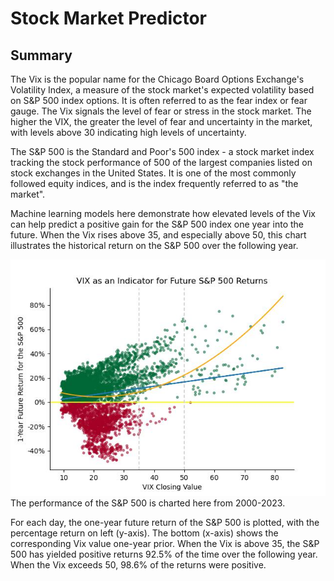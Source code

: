 # Stock Market Predictor

## Summary

The Vix is the popular name for the Chicago Board Options Exchange's Volatility Index, a measure of the stock market's expected volatility based on S&P 500 index options. It is often referred to as the fear index or fear gauge. The Vix signals the level of fear or stress in the stock market. The higher the VIX, the greater the level of fear and uncertainty in the market, with levels above 30 indicating high levels of uncertainty.

The S&P 500 is the Standard and Poor's 500 index - a stock market index tracking the stock performance of 500 of the largest companies listed on stock exchanges in the United States. It is one of the most commonly followed equity indices, and is the index frequently referred to as "the market".

Machine learning models here demonstrate how elevated levels of the Vix can help predict a positive gain for the S&P 500 index one year into the future. When the Vix rises above 35, and especially above 50, this chart illustrates the historical return on the S&P 500 over the following year.

![alt text](./static/images/vix_sp500_regressions.jpg)
The performance of the S&P 500 is charted here from 2000-2023.

For each day, the one-year future return of the S&P 500 is plotted, with the percentage return on left (y-axis). The bottom (x-axis) shows the corresponding Vix value one-year prior. When the Vix is above 35, the S&P 500 has yielded positive returns 92.5% of the time over the following year. When the Vix exceeds 50, 98.6% of the returns were positive.